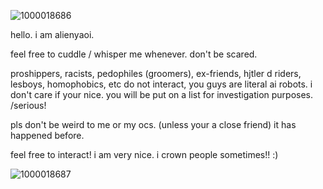 ![1000018686](https://github.com/user-attachments/assets/a04b2a38-36d2-474f-966d-08aac87e0df5)

hello. i am alienyaoi. 

feel free to cuddle / whisper me whenever. don't be scared.

proshippers, racists, pedophiles (groomers), ex-friends, hjtler d riders, lesboys, homophobics, etc do not interact, you guys are literal ai robots. i don't care if your nice. you will be put on a list for investigation purposes. /serious!

pls don't be weird to me or my ocs. (unless your a close friend) it has happened before. 

feel free to interact! i am very nice. i crown people sometimes!! :) 

![1000018687](https://github.com/user-attachments/assets/c23d7963-6e28-4aff-9e23-41608cd8862d)
